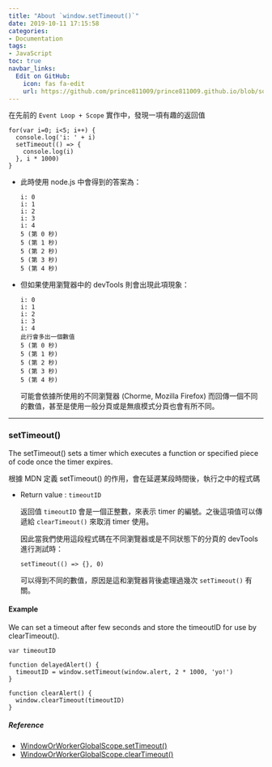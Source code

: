 ```yaml
---
title: "About `window.setTimeout()`"
date: 2019-10-11 17:15:58
categories:
- Documentation
tags:
- JavaScript
toc: true
navbar_links:
  Edit on GitHub:
    icon: fas fa-edit
    url: https://github.com/prince811009/prince811009.github.io/blob/source/blog/source/_posts/About%20%60window.setTimeout()%60.md
---
```


在先前的 `Event Loop + Scope` 實作中，發現一項有趣的返回值

<!-- more -->

```
for(var i=0; i<5; i++) {
  console.log('i: ' + i)
  setTimeout(() => {
    console.log(i)
  }, i * 1000)
}
```

- 此時使用 node.js 中會得到的答案為： 
  ```
  i: 0
  i: 1
  i: 2
  i: 3
  i: 4
  5 (第 0 秒)
  5 (第 1 秒) 
  5 (第 2 秒) 
  5 (第 3 秒) 
  5 (第 4 秒) 
  ```

- 但如果使用瀏覽器中的 devTools 則會出現此項現象：

  ```
  i: 0
  i: 1
  i: 2
  i: 3
  i: 4
  此行會多出一個數值
  5 (第 0 秒)
  5 (第 1 秒) 
  5 (第 2 秒) 
  5 (第 3 秒) 
  5 (第 4 秒) 
  ```

  可能會依據所使用的不同瀏覽器 (Chorme, Mozilla Firefox) 而回傳一個不同的數值，甚至是使用一般分頁或是無痕模式分頁也會有所不同。
---

### setTimeout() 
The setTimeout() sets a timer which executes a function or specified piece of code once the timer expires.

根據 MDN 定義 setTimeout() 的作用，會在延遲某段時間後，執行之中的程式碼

- Return value : `timeoutID`

  返回值 `timeoutID` 會是一個正整數，來表示 timer 的編號。之後這項值可以傳遞給 `clearTimeout()` 來取消 timer 使用。

  因此當我們使用這段程式碼在不同瀏覽器或是不同狀態下的分頁的 devTools 進行測試時：

  ```
  setTimeout(() => {}, 0)
  ```

  可以得到不同的數值，原因是這和瀏覽器背後處理過幾次 `setTimeout()` 有關。

#### Example
We can set a timeout after few seconds and store the timeoutID for use by clearTimeout().

```
var timeoutID

function delayedAlert() {
  timeoutID = window.setTimeout(window.alert, 2 * 1000, 'yo!')
}

function clearAlert() {
  window.clearTimeout(timeoutID)
}
```
 

##### Reference
- [WindowOrWorkerGlobalScope.setTimeout()](https://developer.mozilla.org/en-US/docs/Web/API/WindowOrWorkerGlobalScope/setTimeout)
- [WindowOrWorkerGlobalScope.clearTimeout()](https://developer.mozilla.org/en-US/docs/Web/API/WindowOrWorkerGlobalScope/clearTimeout)